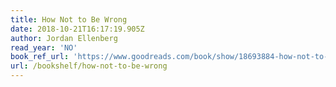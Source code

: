 ```yaml
---
title: How Not to Be Wrong
date: 2018-10-21T16:17:19.905Z
author: Jordan Ellenberg
read_year: 'NO'
book_ref_url: 'https://www.goodreads.com/book/show/18693884-how-not-to-be-wrong'
url: /bookshelf/how-not-to-be-wrong
---
```


